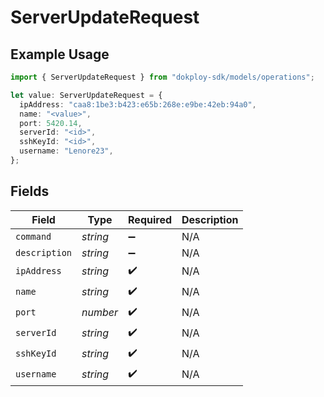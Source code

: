 # ServerUpdateRequest

## Example Usage

```typescript
import { ServerUpdateRequest } from "dokploy-sdk/models/operations";

let value: ServerUpdateRequest = {
  ipAddress: "caa8:1be3:b423:e65b:268e:e9be:42eb:94a0",
  name: "<value>",
  port: 5420.14,
  serverId: "<id>",
  sshKeyId: "<id>",
  username: "Lenore23",
};
```

## Fields

| Field              | Type               | Required           | Description        |
| ------------------ | ------------------ | ------------------ | ------------------ |
| `command`          | *string*           | :heavy_minus_sign: | N/A                |
| `description`      | *string*           | :heavy_minus_sign: | N/A                |
| `ipAddress`        | *string*           | :heavy_check_mark: | N/A                |
| `name`             | *string*           | :heavy_check_mark: | N/A                |
| `port`             | *number*           | :heavy_check_mark: | N/A                |
| `serverId`         | *string*           | :heavy_check_mark: | N/A                |
| `sshKeyId`         | *string*           | :heavy_check_mark: | N/A                |
| `username`         | *string*           | :heavy_check_mark: | N/A                |